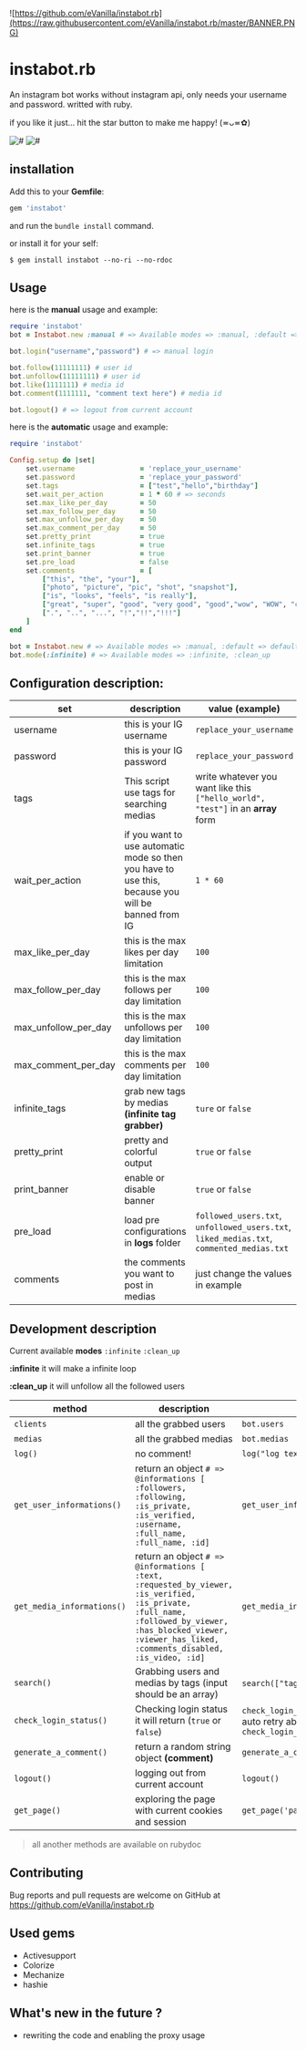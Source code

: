 ![https://github.com/eVanilla/instabot.rb](https://raw.githubusercontent.com/eVanilla/instabot.rb/master/BANNER.PNG)

# instabot.rb

An instagram bot works without instagram api, only needs your username and password. writted with ruby.

if you like it just... hit the star button to make me happy! (≖ᴗ≖✿)
 
![#](https://img.shields.io/gem/dt/instabot.svg?label=DOWNLOADS&style=for-the-badge) 
![#](https://img.shields.io/gem/v/instabot.svg?label=GEM%20VERSION&style=for-the-badge)

## installation

Add this to your __Gemfile__:
```ruby
gem 'instabot'
```
and run the ```bundle install``` command.

or install it for your self:
```
$ gem install instabot --no-ri --no-rdoc
```

## Usage

here is the **manual** usage and example:

```ruby
require 'instabot' 
bot = Instabot.new :manual # => Available modes => :manual, :default => default mode is :default 

bot.login("username","password") # => manual login

bot.follow(11111111) # user id
bot.unfollow(11111111) # user id
bot.like(1111111) # media id
bot.comment(1111111, "comment text here") # media id

bot.logout() # => logout from current account
```

here is the **automatic** usage and example:

```ruby
require 'instabot' 

Config.setup do |set|
    set.username                = 'replace_your_username'
    set.password                = 'replace_your_password'
    set.tags                    = ["test","hello","birthday"]
    set.wait_per_action         = 1 * 60 # => seconds
    set.max_like_per_day        = 50
    set.max_follow_per_day      = 50
    set.max_unfollow_per_day    = 50
    set.max_comment_per_day     = 50
    set.pretty_print 	        = true
    set.infinite_tags           = true
    set.print_banner            = true
    set.pre_load                = false
    set.comments                = [	
		["this", "the", "your"],
		["photo", "picture", "pic", "shot", "snapshot"],
		["is", "looks", "feels", "is really"],
		["great", "super", "good", "very good", "good","wow", "WOW", "cool", "GREAT","magnificent","magical", "very cool", "stylish", "beautiful","so beautiful", "so stylish","so professional","lovely", "so lovely","very lovely", "glorious","so glorious","very glorious", "adorable", "excellent","amazing"], 
		[".", "..", "...", "!","!!","!!!"]
	]
end

bot = Instabot.new # => Available modes => :manual, :default => default mode is :default 
bot.mode(:infinite) # => Available modes => :infinite, :clean_up
```


## Configuration description: 

set | description | value __(example)__
------------ | ------------- | -------------
username | this is your IG username | ```replace_your_username```
password | this is your IG password | ```replace_your_password```
tags | This script use tags for searching medias | write whatever you want like this ```["hello_world", "test"]``` in an **array** form
wait_per_action | if you want to use automatic mode so then you have to use this, because you will be banned from IG | ```1 * 60```
max_like_per_day | this is the max likes per day limitation | ```100```
max_follow_per_day | this is the max follows per day limitation | ```100```
max_unfollow_per_day | this is the max unfollows per day limitation | ```100```
max_comment_per_day | this is the max comments per day limitation | ```100```
infinite_tags | grab new tags by medias __(infinite tag grabber)__ | ```ture``` or ```false```
pretty_print | pretty and colorful output | ```true``` or ```false```
print_banner | enable or disable banner | ```true``` or ```false```
pre_load | load pre configurations in **logs** folder | ```followed_users.txt```, ```unfollowed_users.txt```, ```liked_medias.txt```, ```commented_medias.txt```
comments | the comments you want to post in medias | just change the values in example



## Development description

Current available **modes** ```:infinite``` ```:clean_up```

**:infinite** it will make a infinite loop

**:clean_up** it will unfollow all the followed users


method | description | example
------------ | ------------- | -------------
```clients``` | all the grabbed users | ```bot.users```
```medias``` | all the grabbed medias | ```bot.medias```
```log()``` | no comment! | ```log("log text here ...")```
```get_user_informations()``` | return an object ```# => @informations [ :followers, :following, :is_private, :is_verified, :username, :full_name, :full_name, :id]``` | ```get_user_informations(user_id)```
```get_media_informations()``` | return an object ```# => @informations [ :text, :requested_by_viewer, :is_verified, :is_private, :full_name, :followed_by_viewer, :has_blocked_viewer, :viewer_has_liked, :comments_disabled, :is_video, :id]``` | ```get_media_informations(media_id)```
```search()``` | Grabbing users and medias by tags (input should be an array) | ```search(["tags"])``` array form 
```check_login_status()``` | Checking login status it will return (```true``` or ```false```) | ```check_login_status()``` also it has a auto retry ability ```check_login_status(:auto_retry)``` 
```generate_a_comment()``` | return a random string object __(comment)__ | ```generate_a_comment()```
```logout()``` | logging out from current account | ```logout()```
```get_page()``` | exploring the page with current cookies and session | ```get_page('page_url')```  
> all another methods are available on rubydoc



## Contributing

Bug reports and pull requests are welcome on GitHub at https://github.com/eVanilla/instabot.rb

## Used gems

* Activesupport
* Colorize
* Mechanize
* hashie

## What's new in the future ?

* rewriting the code and enabling the proxy usage 
